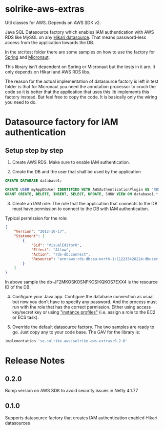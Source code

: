 # solrike-aws-extras
Util classes for AWS. Depends on AWS SDK v2.

Java SQL Datasource factory which enables IAM authentication with AWS RDS like MySQL on any [Hikari datasource](https://github.com/brettwooldridge/HikariCP). That means password-less access from the application towards the DB.

In the src/test folder there are some samples on how to use the factory for
[Spring](./src/test/java/se/solrike/awsrdsiamdatasourcefactory/sample/RdsIamDatasourceFactoryForSpring.java) and [Micronaut](./src/test/java/se/solrike/awsrdsiamdatasourcefactory/sample/RdsIamDatasourceFactoryForMicronaut.java).

This library isn't dependent on Spring or Micronaut but the tests in it are. It only depends on Hikari and AWS RDS libs.

The reason for the actual implementation of datasource factory is left in test folder is that for Micronaut you need the annotation processor to cruch the code so it is better that the application that uses this lib implements this factory instead. But feel free to copy the code. It is basically only the wiring you need to do.

# Datasource factory for IAM authentication

## Setup step by step

1) Create AWS RDS. Make sure to enable IAM authentication.

2) Create the DB and the user that shall be used by the application

```sql
CREATE DATABASE database1;

CREATE USER myAppDbUser IDENTIFIED WITH AWSAuthenticationPlugin AS 'RDS';
GRANT CREATE, DELETE, INSERT, SELECT, UPDATE, SHOW VIEW ON database1.* TO myAppDbUser;
```

3) Create an IAM role. The role that the application that connects to the DB must have permission to connect to the DB with IAM
authentication.

Typical permission for the role:


```json
{
    "Version": "2012-10-17",
    "Statement": [
        {
            "Sid": "VisualEditor0",
            "Effect": "Allow",
            "Action": "rds-db:connect",
            "Resource": "arn:aws:rds-db:eu-north-1:112233428224:dbuser:db-JF2MKOSKOSNFKOSIKQKOS7EXX4/myAppDbUser"
        }
    ]
}
```

In above sample the db-JF2MKOSKOSNFKOSIKQKOS7EXX4 is the resource ID of the DB.

4) Configure your Java app. Configure the database connection as usual but now you don't have to specify any password.
And the process must run with the role that has the correct permission. Either using access key/secret key or
using ["instance profiles"](https://docs.aws.amazon.com/IAM/latest/UserGuide/id_roles_use_switch-role-ec2_instance-profiles.html) (i.e. assign a role to the EC2 or ECS task).

5) Override the default datasource factory. The two samples are ready to go. Just copy any to your code base.
The GAV for the library is:

```gradle
implementation 'se.solrike.aws:solrike-aws-extras:0.2.0'
```

# Release Notes
## 0.2.0
Bump version on AWS SDK to avoid security issues in Netty 4.1.77

## 0.1.0
Supports datasource factory that creates IAM authentication enabled Hikari datasources


